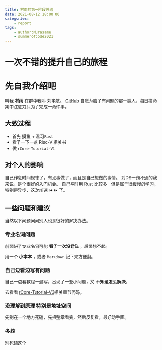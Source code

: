 ```yaml
---
title: 村雨的第一阶段总结
date: 2021-08-12 18:00:00
categories:
	- report
tags:
	- author:Murasame
	- summerofcode2021
---
```

# 一次不错的提升自己的旅程

<!-- more -->
# 先自我介绍吧

叫我 **村雨** 在群中我叫 刘宇航。
[GitHub](https://github.com/Murasame233)
自觉为脑子有问题的那一类人，每日拼命集中注意力只为了完成一两件事。

## 大致过程

- 首先 摸鱼 + 温习`Rust`
- 看了一下一点 Risc-V 相关书
- 做 `rCore-Tutorial-V3`

## 对个人的影响

自己作息时间规律了，有点事做了，而且是自己想做的事情。
对OS一窍不通的我来说，是个很好的入门机会。
自己平时用 Rust 比较多，但是属于很缓慢的学习，特别是异步，这次加速 ⏩ ⏩ 了。

## 一些问题和建议

当然以下问题问问别人也是很好的解决办法。

### 专业名词问题

前面讲了专业名词可能 **看了一次没记住** ，后面想不起。

用一个 **小本本** ，或者 `Markdown` 记下来方便翻。

### 自己边看边写有问题

自己一边看教程一遍写，出现了一些小问题，又 **不知道怎么解决**。

去看看 [rCore-Tutorial-V3](https://github.com/rcore-os/rCore-Tutorial-v3)相关章节代码。

### 没理解到原理 特别是**地址空间**

先别在一个地方死磕，先把整章看完，然后反复看，最好动手画。

### 多核

别死磕这个
